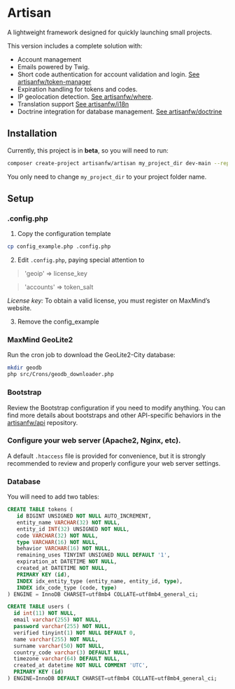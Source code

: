 # Artisan
A lightweight framework designed for quickly launching small projects.

This version includes a complete solution with:
* Account management
* Emails powered by Twig.
* Short code authentication for account validation and login. [See artisanfw/token-manager](https://github.com/artisanfw/token-manager)
* Expiration handling for tokens and codes.
* IP geolocation detection. [See artisanfw/where](https://github.com/artisanfw/where).
* Translation support [See artisanfw/i18n](https://github.com/artisanfw/i18n)
* Doctrine integration for database management. [See artisanfw/doctrine](https://github.com/artisanfw/doctrine)


## Installation
Currently, this project is in **beta**, so you will need to run:
```bash
composer create-project artisanfw/artisan my_project_dir dev-main --repository='{"type": "vcs", "url": "https://github.com/artisanfw/artisan"}'
```
You only need to change `my_project_dir` to your project folder name.


## Setup
### .config.php
1. Copy the configuration template
```bash
cp config_example.php .config.php
```
2. Edit `.config.php`, paying special attention to

>'geoip' => license_key

>'accounts' => token_salt

*License key:* To obtain a valid license, you must register on MaxMind’s website.

3. Remove the config_example

### MaxMind GeoLite2
Run the cron job to download the GeoLite2-City database:
```bash
mkdir geodb
php src/Crons/geodb_downloader.php
```
### Bootstrap
Review the Bootstrap configuration if you need to modify anything.
You can find more details about bootstraps and other API-specific behaviors in the [artisanfw/api](https://github.com/artisanfw/api) repository.

### Configure your web server (Apache2, Nginx, etc).
A default `.htaccess` file is provided for convenience, but it is strongly recommended to review and properly configure your web server settings.

### Database
You will need to add two tables:
```sql
CREATE TABLE tokens (
   id BIGINT UNSIGNED NOT NULL AUTO_INCREMENT,
   entity_name VARCHAR(32) NOT NULL,
   entity_id INT(32) UNSIGNED NOT NULL,
   code VARCHAR(32) NOT NULL,
   type VARCHAR(16) NOT NULL,
   behavior VARCHAR(16) NOT NULL,
   remaining_uses TINYINT UNSIGNED NULL DEFAULT '1',
   expiration_at DATETIME NOT NULL,
   created_at DATETIME NOT NULL,
   PRIMARY KEY (id),
   INDEX idx_entity_type (entity_name, entity_id, type),
   INDEX idx_code_type (code, type)
) ENGINE = InnoDB CHARSET=utf8mb4 COLLATE=utf8mb4_general_ci;

CREATE TABLE users (
  id int(11) NOT NULL,
  email varchar(255) NOT NULL,
  password varchar(255) NOT NULL,
  verified tinyint(1) NOT NULL DEFAULT 0,
  name varchar(255) NOT NULL,
  surname varchar(50) NOT NULL,
  country_code varchar(3) DEFAULT NULL,
  timezone varchar(64) DEFAULT NULL,
  created_at datetime NOT NULL COMMENT 'UTC',
  PRIMARY KEY (id)
) ENGINE=InnoDB DEFAULT CHARSET=utf8mb4 COLLATE=utf8mb4_general_ci;
```

